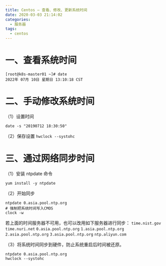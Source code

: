 ```yaml
---
title: Centos – 查看、修改、更新系统时间
date: 2020-03-03 21:14:02
categories:
  - 服务器
tags:
  - centos 
---
```


# 一、查看系统时间

```
[root@k8s-master01 ~]# date
2022年 07月 10日 星期日 13:10:18 CST
```

# 二、手动修改系统时间

（1）设置时间

`date -s "20190712 18:30:50"`

（2）保存设置
`hwclock --systohc`

# 三、通过网络同步时间

（1）安装 ntpdate 命令

```
yum install -y ntpdate
```

（2）开始同步

```
ntpdate 0.asia.pool.ntp.org
# 强制把系统时间写入CMOS
clock -w
```

若上面的时间服务器不可用，也可以改用如下服务器进行同步：
`time.nist.gov`
`time.nuri.net`
`0.asia.pool.ntp.org`
`1.asia.pool.ntp.org`
`2.asia.pool.ntp.org`
`3.asia.pool.ntp.org`
`ntp.aliyun.com`

（3）将系统时间同步到硬件，防止系统重启后时间被还原。

```
ntpdate 0.asia.pool.ntp.org
hwclock --systohc
```

